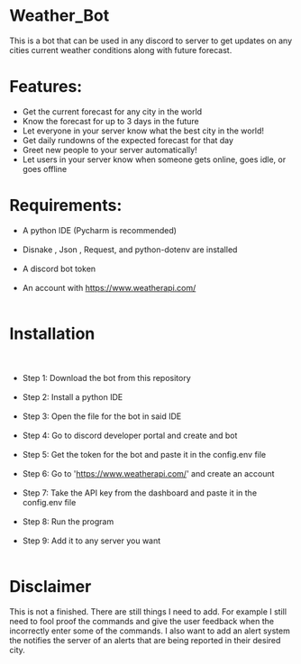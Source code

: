 # Weather_Bot

This is a bot that can be used in any discord to server to get updates on any cities current weather conditions along with future forecast.

# Features:
- Get the current forecast for any city in the world
- Know the forecast for up to 3 days in the future
- Let everyone in your server know what the best city in the world!
- Get daily rundowns of the expected forecast for that day
- Greet new people to your server automatically!
- Let users in your server know when someone gets online, goes idle, or goes offline

# Requirements:
- A python IDE (Pycharm is recommended) <br /> <br />
- Disnake , Json , Request, and python-dotenv are installed <br /> <br />
- A discord bot token <br /> <br />
- An account with https://www.weatherapi.com/ <br /> <br />
 
# Installation <br /> <br />
- Step 1: Download the bot from this repository <br /> <br />
- Step 2: Install a python IDE <br /> <br />
- Step 3: Open the file for the bot in said IDE <br /> <br />
- Step 4: Go to discord developer portal and create and bot <br /> <br />
- Step 5: Get the token for the bot and paste it in the config.env file <br /> <br />
- Step 6: Go to 'https://www.weatherapi.com/' and create an account <br /> <br />
- Step 7: Take the API key from the dashboard and paste it in the config.env file <br /> <br />
- Step 8: Run the program <br /> <br />
- Step 9: Add it to any server you want <br /> <br />

# Disclaimer

This is not a finished. There are still things I need to add. For example I still need to fool proof the commands and give the user feedback when the incorrectly enter some of the commands. I also want to add an alert system the notifies the server of an alerts that are being reported in their desired city.

